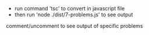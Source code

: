 - run command 'tsc'
to convert in javascript file
- then run 'node ./dist/7-problems.js'
to see output


comment/uncomment to see output of specific problems